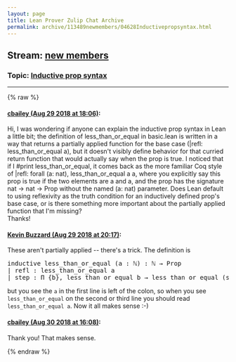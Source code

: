 ```yaml
---
layout: page
title: Lean Prover Zulip Chat Archive 
permalink: archive/113489newmembers/04628Inductivepropsyntax.html
---
```


## Stream: [new members](index.html)
### Topic: [Inductive prop syntax](04628Inductivepropsyntax.html)

---


{% raw %}
#### [ cbailey (Aug 29 2018 at 18:06)](https://leanprover.zulipchat.com/#narrow/stream/113489-new%20members/topic/Inductive%20prop%20syntax/near/133006097):
<p>Hi, I was wondering if anyone can explain the inductive prop syntax in Lean a little bit; the definition of less_than_or_equal in basic.lean is written in a way that returns a partially applied function for the base case (|refl: less_than_or_equal a), but it doesn't visibly define behavior for that curried return function that would actually say when the prop is true. I noticed that if I #print less_than_or_equal, it comes back as the more familiar Coq style of |refl: forall (a: nat), less_than_or_equal a a, where you explicitly say this prop is true if the two elements are a and a, and the prop has the signature nat -&gt; nat -&gt; Prop without the named (a: nat) parameter. Does Lean default to using reflexivity as the truth condition for an inductively defined prop's base case, or is there something more important about the partially applied function that I'm missing?<br>
Thanks!</p>

#### [ Kevin Buzzard (Aug 29 2018 at 20:17)](https://leanprover.zulipchat.com/#narrow/stream/113489-new%20members/topic/Inductive%20prop%20syntax/near/133012820):
<p>These aren't partially applied -- there's a trick. The definition is</p>
<div class="codehilite"><pre><span></span><span class="kn">inductive</span> <span class="n">less_than_or_equal</span> <span class="o">(</span><span class="n">a</span> <span class="o">:</span> <span class="bp">ℕ</span><span class="o">)</span> <span class="o">:</span> <span class="bp">ℕ</span> <span class="bp">→</span> <span class="kt">Prop</span>
<span class="bp">|</span> <span class="n">refl</span> <span class="o">:</span> <span class="n">less_than_or_equal</span> <span class="n">a</span>
<span class="bp">|</span> <span class="n">step</span> <span class="o">:</span> <span class="bp">Π</span> <span class="o">{</span><span class="n">b</span><span class="o">},</span> <span class="n">less_than_or_equal</span> <span class="n">b</span> <span class="bp">→</span> <span class="n">less_than_or_equal</span> <span class="o">(</span><span class="n">succ</span> <span class="n">b</span><span class="o">)</span>
</pre></div>


<p>but you see the <code>a</code> in the first line is left of the colon, so when you see <code>less_than_or_equal</code> on the second or third line you should read <code>less_than_or_equal a</code>. Now it all makes sense :-)</p>

#### [ cbailey (Aug 30 2018 at 16:08)](https://leanprover.zulipchat.com/#narrow/stream/113489-new%20members/topic/Inductive%20prop%20syntax/near/133062381):
<p>Thank you! That makes sense.</p>


{% endraw %}
